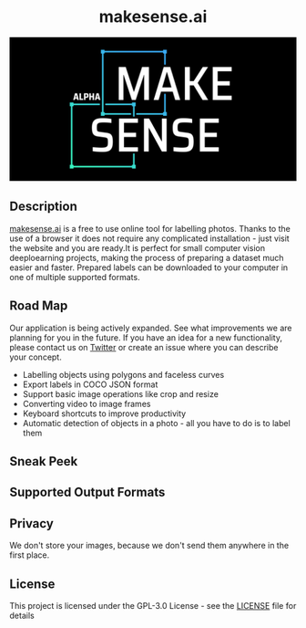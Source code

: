 <h1 align="center">makesense.ai</h1>

<p align="center"> 
    <img width="600" src=".//public/img/main-image-dark_alter.png" alt="Logo">
</p>

## Description

[makesense.ai][1] is a free to use online tool for labelling photos. Thanks to the use of a browser it does not require any complicated installation - just visit the website and you are ready.It is perfect for small computer vision deeploearning projects, making the process of preparing a dataset much easier and faster. Prepared labels can be downloaded to your computer in one of multiple supported formats.

## Road Map

Our application is being actively expanded. See what improvements we are planning for you in the future. If you have an idea for a new functionality, please contact us on [Twitter][3] or create an issue where you can describe your concept.

* Labelling objects using polygons and faceless curves
* Export labels in COCO JSON format
* Support basic image operations like crop and resize
* Converting video to image frames
* Keyboard shortcuts to improve productivity 
* Automatic detection of objects in a photo - all you have to do is to label them

## Sneak Peek

## Supported Output Formats

## Privacy

We don't store your images, because we don't send them anywhere in the first place.

## License

This project is licensed under the GPL-3.0 License - see the [LICENSE][2] file for details

[1]: makesense.ai
[2]: ./LICENSE
[3]: https://twitter.com/PiotrSkalski92
